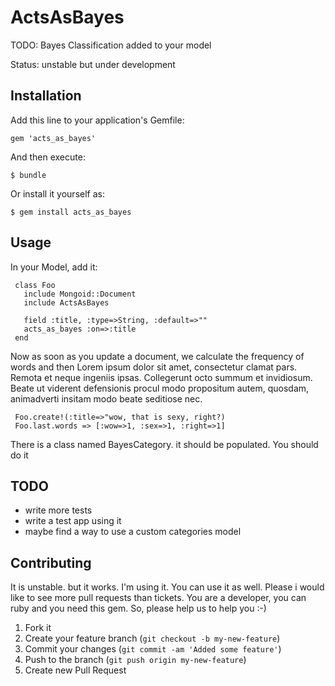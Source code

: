 # ActsAsBayes

TODO: Bayes Classification added to your model

Status: unstable but under development

## Installation

Add this line to your application's Gemfile:

    gem 'acts_as_bayes'

And then execute:

    $ bundle

Or install it yourself as:

    $ gem install acts_as_bayes

## Usage

In your Model, add it:

     class Foo
       include Mongoid::Document
       include ActsAsBayes
       
       field :title, :type=>String, :default=>""
       acts_as_bayes :on=>:title
     end

Now as soon as you update a document, we calculate the frequency of
words and then Lorem ipsum dolor sit amet, consectetur clamat pars.
Remota et neque ingeniis ipsas. Collegerunt octo summum et invidiosum.
Beate ut viderent defensionis procul modo propositum autem, quosdam,
animadverti insitam modo beate seditiose nec. 

     Foo.create!(:title=>"wow, that is sexy, right?)
     Foo.last.words => [:wow=>1, :sex=>1, :right=>1]

There is a class named BayesCategory. it should be populated. You should
do it
## TODO

* write more tests
* write a test app using it
* maybe find a way to use a custom categories model

## Contributing

It is unstable. but it works. I'm using it. You can use it as well. 
Please i would like to see more pull requests than tickets. You are a
developer, you can ruby and you need this gem. So, please help us to
help you :-) 

 
1. Fork it
2. Create your feature branch (`git checkout -b my-new-feature`)
3. Commit your changes (`git commit -am 'Added some feature'`)
4. Push to the branch (`git push origin my-new-feature`)
5. Create new Pull Request
